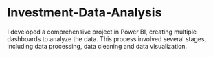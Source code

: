# Investment-Data-Analysis
I developed a comprehensive project in Power BI, creating multiple dashboards to analyze the data. This process involved several stages, including data processing, data cleaning and data visualization.

